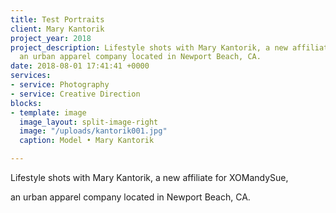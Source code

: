 ```yaml
---
title: Test Portraits
client: Mary Kantorik
project_year: 2018
project_description: Lifestyle shots with Mary Kantorik, a new affiliate for XOMandySue,
  an urban apparel company located in Newport Beach, CA.
date: 2018-08-01 17:41:41 +0000
services:
- service: Photography
- service: Creative Direction
blocks:
- template: image
  image_layout: split-image-right
  image: "/uploads/kantorik001.jpg"
  caption: Model • Mary Kantorik

---
```

Lifestyle shots with Mary Kantorik, a new affiliate for XOMandySue,

an urban apparel company located in Newport Beach, CA.